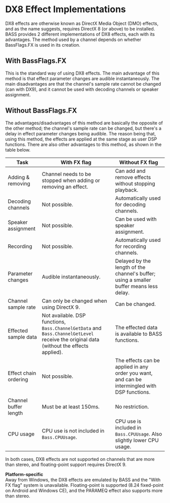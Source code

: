 # DX8 Effect Implementations
DX8 effects are otherwise known as DirectX Media Object (DMO) effects, and as the name suggests, requires DirectX 8 (or above) to be installed.
BASS provides 2 different implementations of DX8 effects, each with its advantages.
The method used by a channel depends on whether BassFlags.FX is used in its creation.

## With BassFlags.FX
This is the standard way of using DX8 effects.
The main advantage of this method is that effect parameter changes are audible instantaneously.
The main disadvantages are that the channel's sample rate cannot be changed (can with DX9), and it cannot be used with decoding channels or speaker assignment.

## Without BassFlags.FX
The advantages/disadvantages of this method are basically the opposite of the other method;
the channel's sample rate can be changed, but there's a delay in effect parameter changes being audible.
The reason being that, using this method, the effects are applied at the same stage as user DSP functions.
There are also other advantages to this method, as shown in the table below.

Task                  | With FX flag | Without FX flag  
----------------------|--------------|-----------------
Adding & removing     | Channel needs to be stopped when adding or removing an effect. | Can add and remove effects without stopping playback.  
Decoding channels     | Not possible. | Automatically used for decoding channels.  
Speaker assignment    | Not possible. | Can be used with speaker assignment.  
Recording             | Not possible. | Automatically used for recording channels.  
Parameter changes     | Audible instantaneously. | Delayed by the length of the channel's buffer; using a smaller buffer means less delay.  
Channel sample rate   | Can only be changed when using DirectX 9. | Can be changed.  
Effected sample data  | Not available. DSP functions, `Bass.ChannelGetData` and `Bass.ChannelGetLevel` receive the original data (without the effects applied). | The effected data is available to BASS functions.  
Effect chain ordering | Not possible. | The effects can be applied in any order you want, and can be intermingled with DSP functions.  
Channel buffer length | Must be at least 150ms. | No restriction.  
CPU usage             | CPU use is not included in `Bass.CPUUsage`. | CPU use is included in `Bass.CPUUsage`. Also slightly lower CPU usage.  

In both cases, DX8 effects are not supported on channels that are more than stereo, and floating-point support requires DirectX 9.

**Platform-specific**  
Away from Windows, the DX8 effects are emulated by BASS and the "With FX flag" system is unavailable.
Floating-point is supported (8.24 fixed-point on Android and Windows CE), and the PARAMEQ effect also supports more than stereo.
